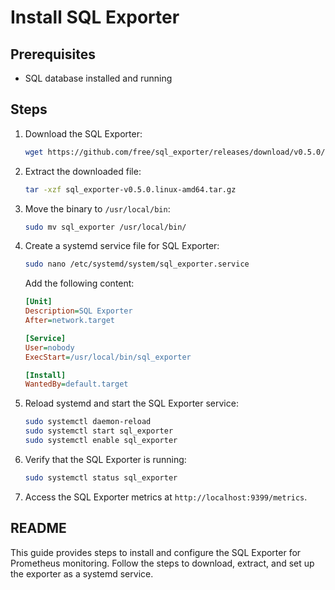 # Install SQL Exporter

## Prerequisites
- SQL database installed and running

## Steps

1. Download the SQL Exporter:
    ```bash
    wget https://github.com/free/sql_exporter/releases/download/v0.5.0/sql_exporter-v0.5.0.linux-amd64.tar.gz
    ```

2. Extract the downloaded file:
    ```bash
    tar -xzf sql_exporter-v0.5.0.linux-amd64.tar.gz
    ```

3. Move the binary to `/usr/local/bin`:
    ```bash
    sudo mv sql_exporter /usr/local/bin/
    ```

4. Create a systemd service file for SQL Exporter:
    ```bash
    sudo nano /etc/systemd/system/sql_exporter.service
    ```

    Add the following content:
    ```ini
    [Unit]
    Description=SQL Exporter
    After=network.target

    [Service]
    User=nobody
    ExecStart=/usr/local/bin/sql_exporter

    [Install]
    WantedBy=default.target
    ```

5. Reload systemd and start the SQL Exporter service:
    ```bash
    sudo systemctl daemon-reload
    sudo systemctl start sql_exporter
    sudo systemctl enable sql_exporter
    ```

6. Verify that the SQL Exporter is running:
    ```bash
    sudo systemctl status sql_exporter
    ```

7. Access the SQL Exporter metrics at `http://localhost:9399/metrics`.

## README

This guide provides steps to install and configure the SQL Exporter for Prometheus monitoring. Follow the steps to download, extract, and set up the exporter as a systemd service.

